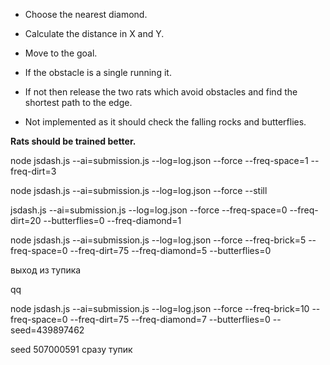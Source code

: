 * Choose the nearest diamond.
* Calculate the distance in X and Y.
* Move to the goal.

* If the obstacle is a single running it.
* If not then release the two rats which avoid obstacles and find the shortest path  to the edge.
* Not implemented as it should check the falling rocks and butterflies.

**Rats should be trained better.**


node jsdash.js --ai=submission.js --log=log.json --force --freq-space=1 --freq-dirt=3

node jsdash.js --ai=submission.js --log=log.json --force --still

jsdash.js --ai=submission.js --log=log.json --force --freq-space=0 --freq-dirt=20 --butterflies=0 --freq-diamond=1

node jsdash.js --ai=submission.js --log=log.json --force --freq-brick=5 --freq-space=0 --freq-dirt=75 --freq-diamond=5 --butterflies=0

выход из тупика

qq


node jsdash.js --ai=submission.js --log=log.json --force --freq-brick=10 --freq-space=0 --freq-dirt=75 --freq-diamond=7 --butterflies=0 --seed=439897462


 seed 507000591 сразу тупик

